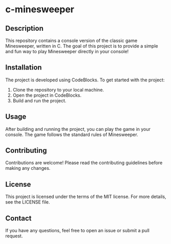# c-minesweeper

## Description
This repository contains a console version of the classic game Minesweeper, written in C. The goal of this project is to provide a simple and fun way to play Minesweeper directly in your console!

## Installation
The project is developed using CodeBlocks. To get started with the project:

1. Clone the repository to your local machine.
2. Open the project in CodeBlocks.
3. Build and run the project.

## Usage
After building and running the project, you can play the game in your console. The game follows the standard rules of Minesweeper.

## Contributing
Contributions are welcome! Please read the contributing guidelines before making any changes.

## License
This project is licensed under the terms of the MIT license. For more details, see the LICENSE file.

## Contact
If you have any questions, feel free to open an issue or submit a pull request.

